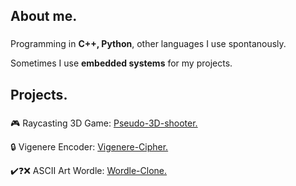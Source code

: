###

<h2 align="left">About me.</h2>

###

<p align="left">Programming in <strong>C++, Python</strong>, other languages I use spontanously.<br>
<p align="left">Sometimes I use <strong>embedded systems</strong> for my projects.</p>


###

<h2 align="left">Projects.</h2>

###

<p align="left">🎮 Raycasting 3D Game: <a href="https://github.com/Waveus/Pseudo-3D-Shooter/tree/main?tab=readme-ov-file">Pseudo-3D-shooter.</a>
<p align="left">🔒 Vigenere Encoder: <a href="https://github.com/Waveus/Vigenere-Cipher">Vigenere-Cipher.</a>
<p align="left">✔️❓❌ ASCII Art Wordle: <a href="https://github.com/Waveus/Wordle-Clone">Wordle-Clone.</a>
  
###

